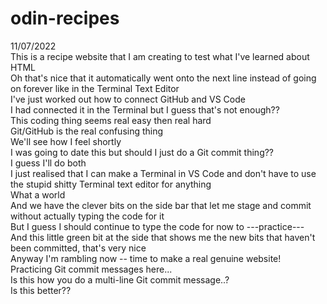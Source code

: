 # odin-recipes
11/07/2022  
This is a recipe website that I am creating to test what I've learned about HTML  
Oh that's nice that it automatically went onto the next line instead of going on forever like in the Terminal Text Editor  
I've just worked out how to connect GitHub and VS Code  
I had connected it in the Terminal but I guess that's not enough??   
This coding thing seems real easy then real hard  
Git/GitHub is the real confusing thing   
We'll see how I feel shortly  
I was going to date this but should I just do a Git commit thing??   
I guess I'll do both  
I just realised that I can make a Terminal in VS Code and don't have to use the stupid shitty Terminal text editor for anything  
What a world  
And we have the clever bits on the side bar that let me stage and commit without actually typing the code for it   
But I guess I should continue to type the code for now to ---practice---  
And this little green bit at the side that shows me the new bits that    haven't been committed, that's very nice   
Anyway I'm rambling now -- time to make a real genuine website!  
Practicing Git commit messages here...   
Is this how you do a multi-line Git commit message..?   
Is this better??